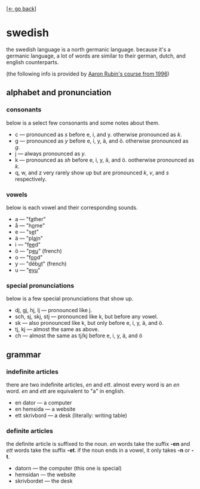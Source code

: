 <link rel="stylesheet" href="/index.css">

[[← go back](/wiki)]


# swedish
the swedish language is a north germanic language. because it's a germanic language, a lot of words are similar to their german, dutch, and english counterparts.

(the following info is provided by [Aaron Rubin's course from 1996](http://personal.psu.edu/faculty/a/d/adr10/swedish.html))


## alphabet and pronunciation
### consonants
below is a select few consonants and some notes about them.

- c &#8212; pronounced as <i>s</i> before e, i, and y. otherwise pronounced as <i>k</i>.
- g &#8212; pronounced as <i>y</i> before e, i, y, ä, and ö. otherwise pronounced as <i>g</i>.
- j &#8212; always pronounced as <i>y</i>.
- k &#8212; pronounced as <i>sh</i> before e, i, y, ä, and ö. ootherwise pronounced as <i>k</i>.
- q, w, and z very rarely show up but are pronounced <i>k</i>, <i>v</i>, and <i>s</i> respectively.

### vowels
below is each vowel and their corresponding sounds.

- a &#8212; "f<u>a</u>ther"
- å &#8212; "h<u>o</u>me"
- e &#8212; "s<u>e</u>t"
- ä &#8212; "pl<u>ai</u>n"
- i &#8212; "f<u>ee</u>d"
- ö &#8212; "p<u>eu</u>" (french)
- o &#8212; "f<u>oo</u>d"
- y &#8212; "déb<u>u</u>t" (french)
- u &#8212; "<u>eyu</u>"

### special pronunciations
below is a few special pronunciations that show up.

- dj, gj, hj, lj &#8212; pronounced like j.
- sch, sj, skj, stj &#8212; pronounced like k, but before any vowel.
- sk &#8212; also pronounced like k, but only before e, i, y, ä, and ö.
- tj, kj &#8212; almost the same as above.
- ch &#8212; almost the same as tj/kj before e, i, y, ä, and ö

## grammar
### indefinite articles
there are two indefinite articles, <i>en</i> and <i>ett</i>. almost every word is an <i>en</i> word. <i>en</i> and <i>ett</i> are equivalent to "a" in english.

  - en dator &#8212; a computer
  - en hemsida &#8212; a website
  - ett skrivbord &#8212; a desk (literally: writing table)

### definite articles
the definite article is suffixed to the noun. <i>en</i> words take the suffix <b>-en</b> and <i>ett</i> words take the suffix <b>-et</b>. if the noun ends in a vowel, it only takes <b>-n</b> or <b>-t</b>.

- datorn &#8212; the computer (this one is special)
- hemsidan &#8212; the website
- skrivbordet &#8212; the desk
